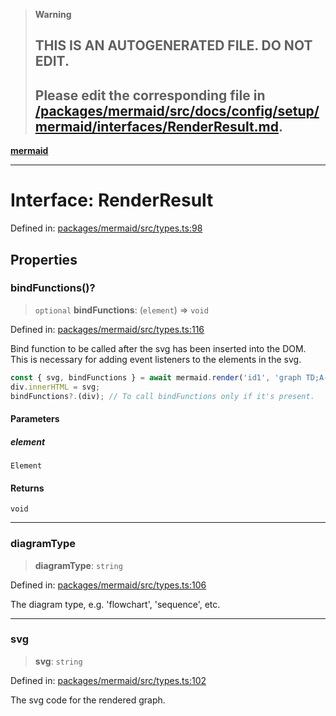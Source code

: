 > **Warning**
>
> ## THIS IS AN AUTOGENERATED FILE. DO NOT EDIT.
>
> ## Please edit the corresponding file in [/packages/mermaid/src/docs/config/setup/mermaid/interfaces/RenderResult.md](../../../../../packages/mermaid/src/docs/config/setup/mermaid/interfaces/RenderResult.md).

[**mermaid**](../../README.md)

---

# Interface: RenderResult

Defined in: [packages/mermaid/src/types.ts:98](https://github.com/mermaid-js/mermaid/blob/master/packages/mermaid/src/types.ts#L98)

## Properties

### bindFunctions()?

> `optional` **bindFunctions**: (`element`) => `void`

Defined in: [packages/mermaid/src/types.ts:116](https://github.com/mermaid-js/mermaid/blob/master/packages/mermaid/src/types.ts#L116)

Bind function to be called after the svg has been inserted into the DOM.
This is necessary for adding event listeners to the elements in the svg.

```js
const { svg, bindFunctions } = await mermaid.render('id1', 'graph TD;A-->B');
div.innerHTML = svg;
bindFunctions?.(div); // To call bindFunctions only if it's present.
```

#### Parameters

##### element

`Element`

#### Returns

`void`

---

### diagramType

> **diagramType**: `string`

Defined in: [packages/mermaid/src/types.ts:106](https://github.com/mermaid-js/mermaid/blob/master/packages/mermaid/src/types.ts#L106)

The diagram type, e.g. 'flowchart', 'sequence', etc.

---

### svg

> **svg**: `string`

Defined in: [packages/mermaid/src/types.ts:102](https://github.com/mermaid-js/mermaid/blob/master/packages/mermaid/src/types.ts#L102)

The svg code for the rendered graph.
